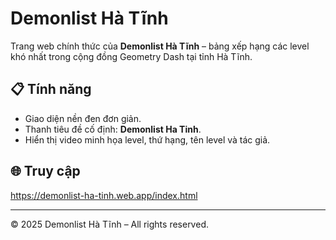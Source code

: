 # Demonlist Hà Tĩnh

Trang web chính thức của **Demonlist Hà Tĩnh** – bảng xếp hạng các level khó nhất trong cộng đồng Geometry Dash tại tỉnh Hà Tĩnh.

## 📋 Tính năng
- Giao diện nền đen đơn giản.
- Thanh tiêu đề cố định: **Demonlist Ha Tinh**.
- Hiển thị video minh họa level, thứ hạng, tên level và tác giả.

## 🌐 Truy cập
https://demonlist-ha-tinh.web.app/index.html

---

© 2025 Demonlist Hà Tĩnh – All rights reserved.
